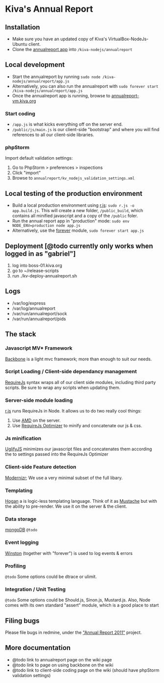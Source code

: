 # Kiva's Annual Report

## Installation

* Make sure you have an updated copy of Kiva's VirtualBox-NodeJs-Ubuntu client.
* Clone the [annualreport app](https://github.com/kiva/annualreport) into `/kiva-nodejs/annualreport`

## Local development

* Start the annualreport by running `sudo node /kiva-nodejs/annualreport/app.js`
* Alternatively, you can also run the annualreport with `sudo forever start /kiva-nodejs/annualreport/app.js`
* Once the annualreport app is running, browse to [annualreport-vm.kiva.org](http://annualreport-vm.kiva.org)

### Start coding

* `/app.js` is what kicks everything off on the server end.
* `/public/js/main.js` is our client-side "bootstrap" and where you will find references to all our client-side libraries.

### phpStorm

Import default validation settings:

1. Go to PhpStorm > preferences > inspections
2. Click "import"
3. Browse to `annualreport/kv_nodejs_validation_settings.xml`

## Local testing of the production environment

* Build a local production environment using [r.js](https://github.com/jrburke/r.js): `sudo r.js -o app.build.js`.  This will create a new folder, `/public_build`, which contains all minified javascript and a copy of the `/public` foler.
* Run the annual report app in "production" mode: `sudo env NODE_ENV=production node app.js`
* Alternatively, use the [forever](https://github.com/nodejitsu/forever) module, `sudo forever start app.js`

## Deployment [@todo currently only works when logged in as "gabriel"]

1. log into boss-01.kiva.org
2. go to ~/release-scripts
3. run ./kv-deploy-annualreport.sh

## Logs

* /var/log/express
* /var/log/annualreport
* /var/run/annualreport/sock
* /var/run/annualreport/pids


## The stack

### Javascript MV* Framework

[Backbone](http://documentcloud.github.com/backbone/) is a light mvc framework; more than enough to suit our needs.

### Script Loading / Client-side dependancy management

[RequireJs](http://requirejs.org/) syntax wraps all of our client side modules, including third party scripts.  Be sure to wrap any scripts when updating them.

### Server-side module loading

[r.js](https://github.com/jrburke/r.js/) runs RequireJs in Node.  It allows us to do two really cool things:

1. Use [AMD](https://github.com/amdjs/amdjs-api/wiki/AMD) on the server.
2. Use [RequireJs Optimizer](http://requirejs.org/docs/optimization.html#download) to minify and concatenate our js & css.

### Js minification

[UglifyJS](https://github.com/mishoo/UglifyJS) minimizes our javascript files and concatenates them according the to settings passed into the RequireJs Optimizer

### Client-side Feature detection

[Modernizr](http://modernizr.com); We use a very minimal subset of the full libary.

### Templating

[Hogan](http://twitter.github.com/hogan.js/) a is logic-less templating language.  Think of it as [Mustache](https://github.com/janl/mustache.js/) but with the ability to pre-render. We use it on the server & the client.

### Data storage

[mongoDB](http://www.mongodb.org/) `@todo`

### Event logging

[Winston](https://github.com/flatiron/winston) (together with "forever") is used to log events & errors

### Profiling

`@todo` Some options could be dtrace or ulimit.

### Integration / Unit Testing

`@todo` Some options could be Should.js, Sinon.js, Mustard.js.  Also, Node comes with its own standard "assert" module, which is a good place to start

## Filing bugs
Please file bugs in redmine, under the ["Annual Report 2011"](https://bugs.kiva.org/issues/21348) project.

## More documentation
* @todo link to annualreport page on the wiki page
* @todo link to page on using backbone on the wiki
* @todo link to client-side coding page on the wiki (should have phpStorm validation settings)



